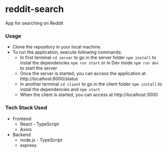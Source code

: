 # reddit-search
App for searching on Reddit

### Usage
+ Clone the repository in your local machine.
+ To run the application, execute following commands:
  - In first terminal `cd server` to go in the server folder `npm install` to instal the dependencies `npm run start` or in Dev mode `npm run dev` to start the server
  - Once the server is started, you can access the application at http://localhost:8000/status
  - In another terminal `cd client` to go in the client folder `npm install` to instal the dependencies and `npm start`
  - When the client is started, you can access at http://localhost:3000

### Tech Stack Used
+ Frontend
  - React - TypeScript
  - Axios
+ Backend
  - node.js - TypeScript
  - express